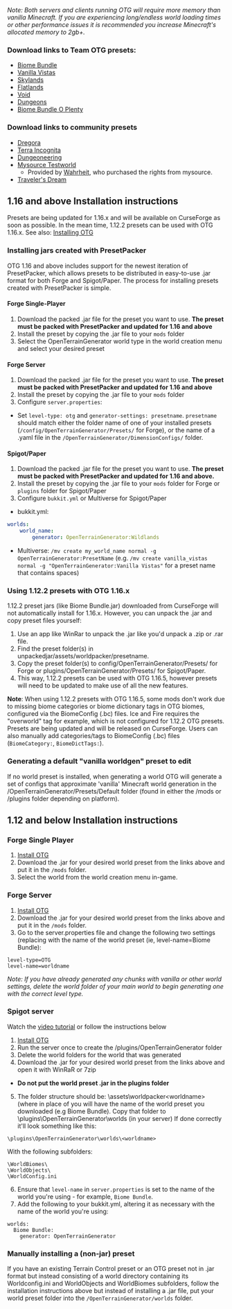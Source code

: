 _Note: Both servers and clients running OTG will require more memory than vanilla Minecraft. If you are experiencing long/endless world loading times or other performance issues it is recommended you increase Minecraft's allocated memory to 2gb+._

### Download links to Team OTG presets:
* [Biome Bundle](https://minecraft.curseforge.com/projects/biome-bundle)
* [Vanilla Vistas](https://www.curseforge.com/minecraft/mc-mods/vanilla-vistas)
* [Skylands](https://minecraft.curseforge.com/projects/otg-skylands?gameCategorySlug=mc-mods&projectID=265901)
* [Flatlands](https://minecraft.curseforge.com/projects/otg-flatlands?gameCategorySlug=mc-mods&projectID=265902)
* [Void](https://minecraft.curseforge.com/projects/otg-the-void?gameCategorySlug=mc-mods&projectID=265903)
* [Dungeons](https://www.curseforge.com/minecraft/mc-mods/otg-dungeons)
* [Biome Bundle O Plenty](https://www.curseforge.com/minecraft/mc-mods/biome-bundle-o-plenty)

### Download links to community presets

* [Dregora](https://www.curseforge.com/minecraft/mc-mods/dregora)
* [Terra Incognita](https://www.curseforge.com/minecraft/mc-mods/terra-incognita)
* [Dungeoneering](https://drive.google.com/file/d/1weNLc3frosh-Na2HvPs9mugcU1wFKaSX/view)
* [Mysource Testworld](https://mega.nz/#!XMYiwBxa!7CECuNUUGT30O3zA1ik3x1vcnQmzPskFc-mbbxFZU-M)
  * Provided by [Wahrheit](https://github.com/SXRWahrheit), who purchased the rights from mysource.
* [Traveler's Dream](https://www.curseforge.com/minecraft/mc-mods/travelers-dream)

## 1.16 and above Installation instructions

Presets are being updated for 1.16.x and will be available on CurseForge as soon as possible. In the mean time, 1.12.2 presets can be used with OTG 1.16.x. See also: [Installing OTG](/OpenTerrainGenerator/installation/installing-otg)

### Installing jars created with PresetPacker

OTG 1.16 and above includes support for the newest iteration of PresetPacker, which allows presets to be distributed in easy-to-use .jar format for both Forge and Spigot/Paper. The process for installing presets created with PresetPacker is simple.

#### Forge Single-Player

1. Download the packed .jar file for the preset you want to use. **The preset must be packed with PresetPacker and updated for 1.16 and above**
2. Install the preset by copying the .jar file to your `mods` folder
3. Select the OpenTerrainGenerator world type in the world creation menu and select your desired preset

#### Forge Server

1. Download the packed .jar file for the preset you want to use. **The preset must be packed with PresetPacker and updated for 1.16 and above**
2. Install the preset by copying the .jar file to your `mods` folder
3. Configure `server.properties`:
* Set `level-type: otg` and `generator-settings: presetname`. `presetname` should match either the folder name of one of your installed presets (`/config/OpenTerrainGenerator/Presets/` for Forge), or the name of a .yaml file in the `/OpenTerrainGenerator/DimensionConfigs/` folder.


#### Spigot/Paper

1. Download the packed .jar file for the preset you want to use. **The preset must be packed with PresetPacker and updated for 1.16 and above.**
2. Install the preset by copying the .jar file to your `mods` folder for Forge or `plugins` folder for Spigot/Paper
3. Configure `bukkit.yml` or Multiverse for Spigot/Paper
* bukkit.yml:
```yaml
worlds:
    world_name:
        generator: OpenTerrainGenerator:Wildlands
```
* Multiverse: `/mv create my_world_name normal -g OpenTerrainGenerator:PresetName` (e.g. `/mv create vanilla_vistas normal -g "OpenTerrainGenerator:Vanilla Vistas"` for a preset name that contains spaces)


### Using 1.12.2 presets with OTG 1.16.x

1.12.2 preset jars (like Biome Bundle.jar) downloaded from CurseForge will not automatically install for 1.16.x. However, you can unpack the .jar and copy preset files yourself:

1. Use an app like WinRar to unpack the .jar like you'd unpack a .zip or .rar file.
2. Find the preset folder(s) in unpackedjar/assets/worldpacker/presetname.
3. Copy the preset folder(s) to config/OpenTerrainGenerator/Presets/ for Forge or plugins/OpenTerrainGenerator/Presets/ for Spigot/Paper.
4. This way, 1.12.2 presets can be used with OTG 1.16.5, however presets will need to be updated to make use of all the new features.

**Note**: When using 1.12.2 presets with OTG 1.16.5, some mods don't work due to missing biome categories or biome dictionary tags in OTG biomes, configured via the BiomeConfig (.bc) files. Ice and Fire requires the "overworld" tag for example, which is not configured for 1.12.2 OTG presets. Presets are being updated and will be released on CurseForge. Users can also manually add categories/tags to BiomeConfig (.bc) files (`BiomeCategory:`, `BiomeDictTags:`).

### Generating a default "vanilla worldgen" preset to edit

If no world preset is installed, when generating a world OTG will generate a set of configs that approximate 'vanilla' Minecraft world generation in the /OpenTerrainGenerator/Presets/Default folder (found in either the /mods or /plugins folder depending on platform).

## 1.12 and below Installation instructions

### Forge Single Player

1. [Install OTG](/OpenTerrainGenerator/installation/installing-otg)
2. Download the .jar for your desired world preset from the links above and put it in the `/mods` folder.
3. Select the world from the world creation menu in-game.

### Forge Server

1. [Install OTG](/OpenTerrainGenerator/installation/installing-otg)
2. Download the .jar for your desired world preset from the links above and put it in the `/mods` folder.
3. Go to the server.properties file and change the following two settings (replacing <worldname> with the name of the world preset (ie, level-name=Biome Bundle):

```
level-type=OTG
level-name=worldname
```
_Note: If you have already generated any chunks with vanilla or other world settings, delete the world folder of your main world to begin generating one with the correct level type._

### Spigot server

Watch the [video tutorial](https://youtu.be/3n0bFhnFERE) or follow the instructions below

1. [Install OTG](/OpenTerrainGenerator/installation/installing-otg)
2. Run the server once to create the /plugins/OpenTerrainGenerator folder
3. Delete the world folders for the world that was generated
4. Download the .jar for your desired world preset from the links above and open it with WinRaR or 7zip 
  * **Do not put the world preset .jar in the plugins folder**
5. The folder structure should be: \assets\worldpacker\<worldname> (where in place of <worldname> you will have the name of the world preset you downloaded (e.g Biome Bundle). Copy that folder to \plugins\OpenTerrainGenerator\worlds (in your server) If done correctly it'll look something like this:
```
\plugins\OpenTerrainGenerator\worlds\<worldname>
```
With the following subfolders:
```
\WorldBiomes\
\WorldObjects\
\WorldConfig.ini
```
6. Ensure that `level-name` in `server.properties` is set to the name of the world you're using - for example, `Biome Bundle`.
7. Add the following to your bukkit.yml, altering it as necessary with the name of the world you're using:
```
worlds:
  Biome Bundle:
    generator: OpenTerrainGenerator
```

### Manually installing a (non-jar) preset

If you have an existing Terrain Control preset or an OTG preset not in .jar format but instead consisting of a world directory containing its Worldconfig.ini and WorldObjects and WorldBiomes subfolders, follow the installation instructions above but instead of installing a .jar file, put your world preset folder into the `/OpenTerrainGenerator/worlds` folder.


